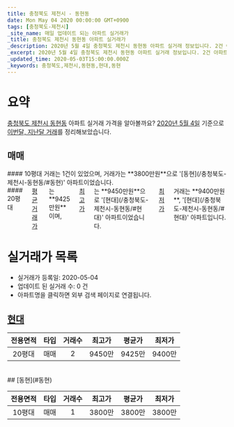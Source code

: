 ```yaml
---
title: 충청북도 제천시 - 동현동
date: Mon May 04 2020 00:00:00 GMT+0900
tags: [충청북도-제천시]
_site_name: 매일 업데이트 되는 아파트 실거래가
_title: 충청북도 제천시 동현동 아파트 실거래가
_description: 2020년 5월 4일 충청북도 제천시 동현동 아파트 실거래 정보입니다. 2건 아파트 정보가 있습니다.
_excerpt: 2020년 5월 4일 충청북도 제천시 동현동 아파트 실거래 정보입니다. 2건 아파트 정보가 있습니다.
_updated_time: 2020-05-03T15:00:00.000Z
_keywords: 충청북도,제천시,동현동,현대,동현
---
```





# 요약
<ins>충청북도 제천시 동현동</ins> 아파트 실거래 가격을 알아볼까요? <ins>2020년 5월 4일</ins> 기준으로 <ins>이번달, 지난달 거래</ins>를 정리해보았습니다.

## 매매
<div class="container">
<div class="six columns" markdown="1">
#### 10평대
거래는 1건이 있었으며, 거래가는 **3800만원**으로 '[동현](/충청북도-제천시-동현동/#동현)' 아파트이었습니다.
</div>
<div class="six columns" markdown="1">
#### 20평대
<ins>평균 거래가</ins>는 **9425만원**이며, <ins>최고가</ins>는 **9450만원**으로 '[현대](/충청북도-제천시-동현동/#현대)' 아파트이었습니다. <ins>최저가</ins> 거래는 **9400만원**, '[현대](/충청북도-제천시-동현동/#현대)' 아파트입니다.
</div>
</div>



# 실거래가 목록
- 실거래가 등록일: 2020-05-04
- 업데이트 된 실거래 수: 0 건
- 아파트명을 클릭하면 외부 검색 페이지로 연결됩니다.

## [현대](#현대)

|전용면적|타입|거래수|최고가|평균가|최저가|
|:---:|:---:|:---:|:---:|:---:|:---:|
|20평대|<span class="deal-type-1">매매</span>|2|9450만|9425만|9400만|

<br/>
## [동현](#동현)

|전용면적|타입|거래수|최고가|평균가|최저가|
|:---:|:---:|:---:|:---:|:---:|:---:|
|10평대|<span class="deal-type-1">매매</span>|1|3800만|3800만|3800만|

<br/>



